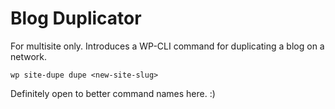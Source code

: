 Blog Duplicator
===============

For multisite only. Introduces a WP-CLI command for duplicating a blog on a network.

`wp site-dupe dupe <new-site-slug>`

Definitely open to better command names here. :)